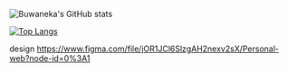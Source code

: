 

![Buwaneka's GitHub stats](https://github-readme-stats.vercel.app/api?username=Buwaneka-Sumanasekara&count_private=true&show_icons=true&theme=radical)


[![Top Langs](https://github-readme-stats.vercel.app/api/top-langs/?username=Buwaneka-Sumanasekara)](https://github.com/Buwaneka-Sumanasekara/github-readme-stats)


design 
https://www.figma.com/file/jOR1JCl6SlzgAH2nexv2sX/Personal-web?node-id=0%3A1
